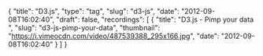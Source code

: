 {
  "title": "D3.js",
  "type": "tag",
  "slug": "d3-js",
  "date": "2012-09-08T16:02:40",
  "draft": false,
  "recordings": [
    {
      "title": "D3.js - Pimp your data  ",
      "slug": "d3-js-pimp-your-data",
      "thumbnail": "https://i.vimeocdn.com/video/487539388_295x166.jpg",
      "date": "2012-09-08T16:02:40"
    }
  ]
}
